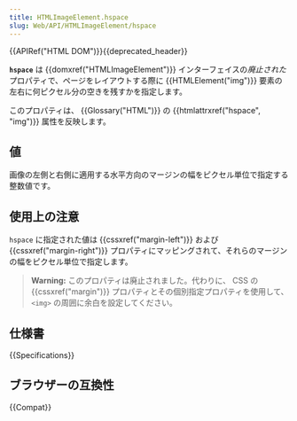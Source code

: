 ```yaml
---
title: HTMLImageElement.hspace
slug: Web/API/HTMLImageElement/hspace
---
```

{{APIRef("HTML DOM")}}{{deprecated_header}}

**`hspace`** は {{domxref("HTMLImageElement")}} インターフェイスの*廃止された*プロパティで、ページをレイアウトする際に {{HTMLElement("img")}} 要素の左右に何ピクセル分の空きを残すかを指定します。

このプロパティは、 {{Glossary("HTML")}} の {{htmlattrxref("hspace", "img")}} 属性を反映します。

## 値

画像の左側と右側に適用する水平方向のマージンの幅をピクセル単位で指定する整数値です。

## 使用上の注意

`hspace` に指定された値は {{cssxref("margin-left")}} および {{cssxref("margin-right")}} プロパティにマッピングされて、それらのマージンの幅をピクセル単位で指定します。

> **Warning:** このプロパティは廃止されました。代わりに、 CSS の {{cssxref("margin")}} プロパティとその個別指定プロパティを使用して、 `<img>` の周囲に余白を設定してください。

## 仕様書

{{Specifications}}

## ブラウザーの互換性

{{Compat}}
